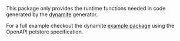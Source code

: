 This package only provides the runtime functions needed in code generated by the [dynamite](https://github.com/nextcloud/neon/tree/main/packages/dynamite/dynamite) generator.

For a full example checkout the dynamite [example package](https://github.com/nextcloud/neon/tree/main/packages/dynamite/dynamite/example) using the OpenAPI petstore specification.
